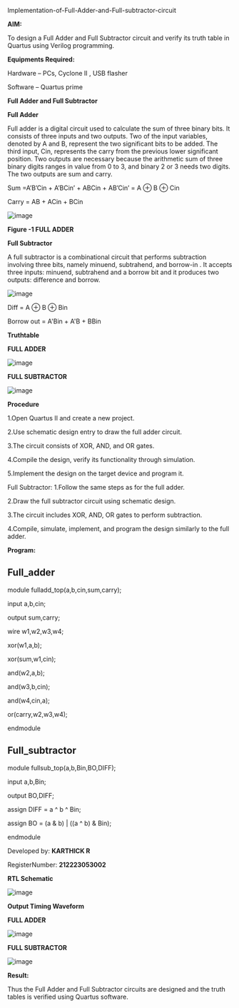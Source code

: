 

Implementation-of-Full-Adder-and-Full-subtractor-circuit

**AIM:**

To design a Full Adder and Full Subtractor circuit and verify its truth table in Quartus using Verilog programming.

**Equipments Required:**

Hardware – PCs, Cyclone II , USB flasher

Software – Quartus prime

**Full Adder and Full Subtractor**

**Full Adder**

Full adder is a digital circuit used to calculate the sum of three binary bits. It consists of three inputs and two outputs. Two of the input variables, denoted by A and B, represent the two significant bits to be added. The third input, Cin, represents the carry from the previous lower significant position. Two outputs are necessary because the arithmetic sum of three binary digits ranges in value from 0 to 3, and binary 2 or 3 needs two digits. The two outputs are sum and carry.

Sum =A’B’Cin + A’BCin’ + ABCin + AB’Cin’ = A ⊕ B ⊕ Cin 

Carry = AB + ACin + BCin

![image](https://github.com/naavaneetha/FULL_ADDER_SUBTRACTOR/assets/154305477/0f30ba51-5ffb-4198-845f-18e054f675e7)

**Figure -1 FULL ADDER**

**Full Subtractor**

A full subtractor is a combinational circuit that performs subtraction involving three bits, namely minuend, subtrahend, and borrow-in . It accepts three inputs: minuend, subtrahend and a borrow bit and it produces two outputs: difference and borrow.

![image](https://github.com/naavaneetha/FULL_ADDER_SUBTRACTOR/assets/154305477/02b24f51-ab51-4304-9ad6-7b81ffc1ead5)

Diff = A ⊕ B ⊕ Bin 

Borrow out = A'Bin + A'B + BBin

**Truthtable**

**FULL ADDER**

![image](https://github.com/user-attachments/assets/66dd8e54-376b-40ab-b3f9-c66d6ec66a6b)

**FULL SUBTRACTOR**

![image](https://github.com/user-attachments/assets/657c508c-b33a-4eff-b0d0-c2883d5eee9d)


**Procedure**

1.Open Quartus II and create a new project.

2.Use schematic design entry to draw the full adder circuit.

3.The circuit consists of XOR, AND, and OR gates.

4.Compile the design, verify its functionality through simulation.

5.Implement the design on the target device and program it.

Full Subtractor: 1.Follow the same steps as for the full adder.

2.Draw the full subtractor circuit using schematic design.

3.The circuit includes XOR, AND, OR gates to perform subtraction.

4.Compile, simulate, implement, and program the design similarly to the full adder.


**Program:**

## Full_adder

module fulladd_top(a,b,cin,sum,carry);

input a,b,cin;

output sum,carry;

wire w1,w2,w3,w4;   

xor(w1,a,b);

xor(sum,w1,cin);        

and(w2,a,b);

and(w3,b,cin);

and(w4,cin,a);

or(carry,w2,w3,w4);

endmodule 

## Full_subtractor

module fullsub_top(a,b,Bin,BO,DIFF);

input a,b,Bin;

output BO,DIFF;

assign DIFF = a ^ b ^ Bin;

  assign BO = (a & b) | ((a ^ b) & Bin);
  
endmodule

Developed by: **KARTHICK R**

RegisterNumber: **212223053002**


**RTL Schematic**

![image](https://github.com/user-attachments/assets/bea11bd8-6973-4e93-90ae-7fb0f55d3742)


**Output Timing Waveform**

**FULL ADDER**

![image](https://github.com/user-attachments/assets/244f221b-3015-4eed-9eee-509ad15e29e1)

**FULL SUBTRACTOR**

![image](https://github.com/user-attachments/assets/c85e8383-886b-4148-abb1-8d5f54fb526e)


**Result:**

Thus the Full Adder and Full Subtractor circuits are designed and the truth tables is verified using Quartus software.



